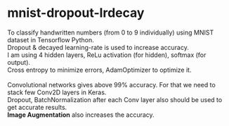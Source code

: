 # mnist-dropout-lrdecay

To classify handwritten numbers (from 0 to 9 individually) using MNIST dataset in Tensorflow Python.<br/>
Dropout & decayed learning-rate is used to increase accuracy.<br/>
I am using 4 hidden layers, ReLu activation (for hidden), softmax (for output).<br/>
Cross entropy to minimize errors, AdamOptimizer to optimize it.
<br/><br/>
Convolutional networks gives above 99% accuracy. For that we need to stack few Conv2D layers in Keras. <br/>
Dropout, BatchNormalization after each Conv layer also should be used to get accurate results.<br/>
<b>Image Augmentation</b> also increases the accuracy.

